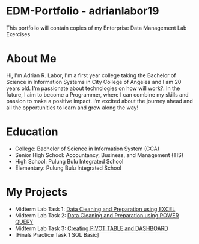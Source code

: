 # EDM-Portfolio - adrianlabor19
This portfolio will contain copies of my Enterprise Data Management Lab Exercises
# About Me
Hi, I'm Adrian R. Labor, I'm a first year college taking the Bachelor of Science in Information Systems in City College of Angeles and I am 20 years old. I'm passionate about technologies on how will work?. In the future, I aim to become a Programmer, where I can combine my skills and passion to make a positive impact. I’m excited about the journey ahead and all the opportunities to learn and grow along the way!


# Education
- College: Bachelor of Science in Information System (CCA)
- Senior High School: Accountancy, Business, and Management (TIS)
- High School: Pulung Bulu Integrated School
- Elementary: Pulung Bulu Integrated School
# My Projects
- Midterm Lab Task 1: [Data Cleaning and Preparation using EXCEL](Midterm%20Lab%20Task%201/README.md)
- Midterm Lab Task 2: [Data Cleaning and Preparation using POWER QUERY](https://github.com/adrianlabor19/adrianlabor19/blob/main/Midterm%20Task%202/README.md)
- Midterm Lab Task 3: [Creating PIVOT TABLE and DASHBOARD](https://github.com/adrianlabor19/adrianlabor19/tree/67e38a6435763f1896e0ec1d907be53bf500b021/Midterm%20Task%203)
- [Finals Practice Task 1 SQL Basic]
